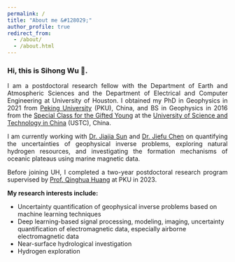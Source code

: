 ```yaml
---
permalink: /
title: "About me &#128029;"
author_profile: true
redirect_from: 
  - /about/
  - /about.html
---
```



<h3>Hi, this is Sihong Wu &#128075.</h3>
<p align = "justify"> 
  I am a postdoctoral research fellow with the Department of Earth and Atmospheric Sciences and the Department of Electrical and Computer Engineering at University of Houston. I obtained my PhD in Geophysics in 2021 from <a href="https://english.pku.edu.cn" target="_blank" rel="noopener noreferrer">Peking University</a> (PKU), China, and BS in Geophysics in 2016 from the <a href="[https://en.wikipedia.org/wiki/Special_Class_for_the_Gifted_Young]" target="_blank" rel="noopener noreferrer">Special Class for the Gifted Young</a> at the <a href="https://en.ustc.edu.cn/" target="_blank" rel="noopener noreferrer">University of Science and Technology in China</a> (USTC), China.
</p> 
<p align = "justify"> 
I am currently working with <a href="https://sites.google.com/view/jiajiasun" target="_blank" rel="noopener noreferrer">Dr. Jiajia Sun</a> and <a href="https://modal.ece.uh.edu/" target="_blank" rel="noopener noreferrer">Dr. Jiefu Chen</a> on quantifying the uncertainties of geophysical inverse problems, exploring natural hydrogen resources, and investigating the formation mechanisms of oceanic plateaus using marine magnetic data.
</p>
<p align = "justify"> 
Before joining UH, I completed a two-year postdoctoral research program supervised by <a href="https://scholar.google.com/citations?user=mvImZ_oAAAAJ&hl=en&oi=ao" target="_blank" rel="noopener noreferrer">Prof. Qinghua Huang</a> at PKU in 2023.
</p>
<p align = "justify"> 
<strong>My research interests include:</strong>
</p>
  
<ul>
<li>Uncertainty quantification of geophysical inverse problems based on machine learning techniques</li>
<li>Deep learning-based signal processing, modeling, imaging, uncertainty quantification of electromagnetic data, especially airborne electromagnetic data</li>
<li>Near-surface hydrological investigation</li>
<li>Hydrogen exploration</li>
</ul>


